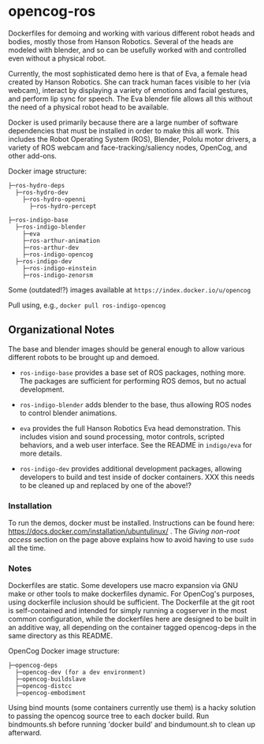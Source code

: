opencog-ros
===========

Dockerfiles for demoing and working with various different robot heads
and bodies, mostly those from Hanson Robotics.  Several of the heads are
modeled with blender, and so can be usefully worked with and controlled
even without a physical robot.

Currently, the most sophisticated demo here is that of Eva, a female
head created by Hanson Robotics.  She can track human faces visible to
her (via webcam), interact by displaying a variety of emotions and
facial gestures, and perform lip sync for speech.  The Eva blender file
allows all this without the need of a physical robot head to be
available.

Docker is used primarily because there are a large number of software
dependencies that must be installed in order to make this all work.
This includes the Robot Operating System (ROS), Blender, Pololu motor
drivers, a variety of ROS webcam and face-tracking/saliency nodes,
OpenCog, and other add-ons.

Docker image structure:

    ├─ros-hydro-deps
      ├─ros-hydro-dev
        ├─ros-hydro-openni
          ├─ros-hydro-percept

    ├─ros-indigo-base
      ├─ros-indigo-blender
        ├─eva
        ├─ros-arthur-animation
        ├─ros-arthur-dev
        ├─ros-indigo-opencog
      ├─ros-indigo-dev
        ├─ros-indigo-einstein
        ├─ros-indigo-zenorsm

Some (outdated!?) images available at `https://index.docker.io/u/opencog`

Pull using, e.g., `docker pull ros-indigo-opencog`

## Organizational Notes
The base and blender images should be general enough to allow various
different robots to be brought up and demoed.

* `ros-indigo-base` provides a base set of ROS packages, nothing more.
   The packages are sufficient for performing ROS demos, but no actual
   development.

* `ros-indigo-blender` adds blender to the base, thus allowing ROS nodes
   to control blender animations.

* `eva` provides the full Hanson Robotics Eva head demonstration. This
   includes vision and sound processing, motor controls, scripted
   behaviors, and a web user interface.  See the README in `indigo/eva`
   for more details.

* `ros-indigo-dev` provides additional development packages, allowing
   developers to build and test inside of docker containers. XXX
   this needs to be cleaned up and replaced by one of the above!?


### Installation
To run the demos, docker must be installed.  Instructions can be found
here: https://docs.docker.com/installation/ubuntulinux/ .
The *Giving non-root access* section on the page above explains how to
avoid having to use `sudo` all the time.

### Notes
Dockerfiles are static. Some developers use macro expansion via GNU make 
or other tools to make dockerfiles dynamic. For OpenCog's purposes, using
dockerfile inclusion should be sufficient. The Dockerfile at the git root
is self-contained and intended for simply running a cogserver in the most
common configuration, while the dockerfiles here are designed to be built 
in an additive way, all depending on the container tagged opencog-deps in
the same directory as this README.

OpenCog Docker image structure:

    ├─opencog-deps
      ├─opencog-dev (for a dev environment)
      ├─opencog-buildslave
      ├─opencog-distcc
      ├─opencog-embodiment

Using bind mounts (some containers currently use them) is a hacky solution
to passing the opencog source tree to each docker build. Run bindmounts.sh
before running 'docker build' and bindumount.sh to clean up afterward.

